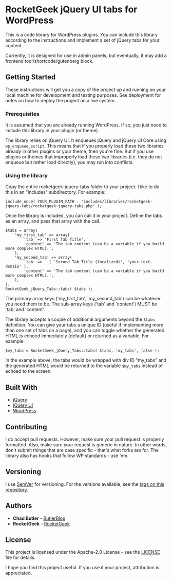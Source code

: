 # RocketGeek jQuery UI tabs for WordPress

This is a code library for WordPress plugins. You can include this library according to the instructions and implement a set of jQuery tabs for your content.

Currently, it is designed for use in admin panels, but eventually, it may add a frontend tool/shortcode/gutenberg block.

## Getting Started

These instructions will get you a copy of the project up and running on your local machine for development and testing purposes. See deployment for notes on how to deploy the project on a live system.

### Prerequisites

It is assumed that you are already running WordPress.  If so, you just need to include this library in your plugin (or theme).

The library relies on jQuery UI. It enqueues jQuery and jQuery UI Core using `wp_enqueue_script`.  This means that if you properly load these two libraries already in other plugins or your theme, then you're fine.  But if you use plugins or themes that improperly load these two libraries (i.e. they do not enqueue but rather load directly), you may run into conflicts.

### Using the library

Copy the entire rocketgeek-jquery-tabs folder to your project. I like to do this in an "includes" subdirectory. For example:

```
include_once( YOUR_PLUGIN_PATH . 'includes/libraries/rocketgeek-jquery-tabs/rocketgeek-jquery-tabs.php' );
```

Once the library is included, you can call it in your project. Define the tabs as an array, and pass that array with the call.

```
$tabs = array(
	'my_first_tab' => array(
		'tab' => 'First Tab Title',
		'content' => 'The tab content (can be a variable if you build more complex HTML).',
	),
	'my_second_tab' => array(
		'tab' => __( 'Second Tab Title (localized)', 'your-text-domain' ),
		'content' => 'The tab content (can be a variable if you build more complex HTML).',
	),
);
RocketGeek_jQuery_Tabs::tabs( $tabs );
```

The primary array keys ('my_first_tab', 'my_second_tab') can be whatever you need them to be.  The sub-array keys ('tab' and 'content') MUST be 'tab' and 'content'.

The library accepts a couple of additional arguments beyond the `$tabs` definition.  You can give your tabs a unique ID (useful if implementing more than one set of tabs on a page), and you can toggle whether the generated HTML is echoed immediately (default) or returned as a variable.  For example:

```
$my_tabs = RocketGeek_jQuery_Tabs::tabs( $tabs, 'my_tabs', false );
```

In the example above, the tabs would be wrapped with div ID "my_tabs" and the generated HTML would be returned to the variable `$my_tabs` instead of echoed to the screen.


## Built With

* [jQuery](https://jquery.com/)
* [jQuery UI](https://jqueryui.com/)
* [WordPress](https://make.wordpress.org/)

## Contributing

I do accept pull requests. However, make sure your pull request is properly formatted. Also, make sure your request is generic in nature. In other words, don't submit things that are case specific - that's what forks are for. The library also has hooks that follow WP standards - use 'em.

## Versioning

I use [SemVer](https://semver.org/) for versioning. For the versions available, see the [tags on this repository](https://github.com/rocketgeek/jquery_tabs/tags). 

## Authors

* **Chad Butler** - [ButlerBlog](https://github.com/butlerblog)
* **RocketGeek** - [RocketGeek](https://github.com/rocketgeek)

## License

This project is licensed under the Apache-2.0 License - see the [LICENSE](LICENSE) file for details.

I hope you find this project useful. If you use it your project, attribution is appreciated.
